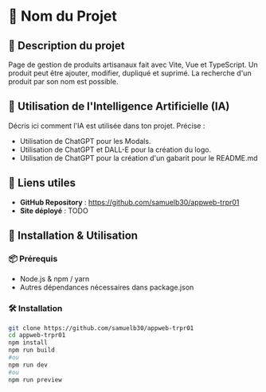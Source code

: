 # 🛒 Nom du Projet

## 📌 Description du projet
Page de gestion de produits artisanaux fait avec Vite, Vue et TypeScript. Un produit peut être ajouter, modifier, dupliqué et suprimé. La recherche d'un produit par son nom est possible.


## 🤖 Utilisation de l'Intelligence Artificielle (IA)
Décris ici comment l'IA est utilisée dans ton projet. Précise :
- Utilisation de ChatGPT pour les Modals.
- Utilisation de ChatGPT et DALL-E pour la création du logo.
- Utilisation de ChatGPT pour la création d'un gabarit pour le README.md

## 🔗 Liens utiles
- **GitHub Repository** : https://github.com/samuelb30/appweb-trpr01
- **Site déployé** : TODO

## 🚀 Installation & Utilisation
### 📦 Prérequis
- Node.js & npm / yarn
- Autres dépendances nécessaires dans package.json

### 🛠️ Installation
```sh
git clone https://github.com/samuelb30/appweb-trpr01
cd appweb-trpr01
npm install
npm run build
#ou
npm run dev
#ou
npm run preview